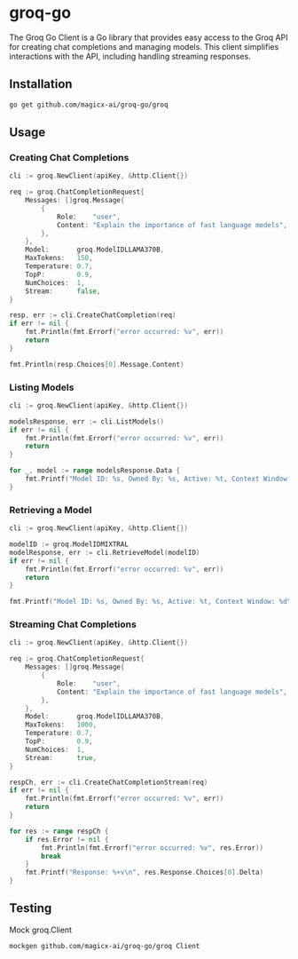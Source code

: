 # groq-go
The Groq Go Client is a Go library that provides easy access to the Groq API for creating chat completions and managing models. This client simplifies interactions with the API, including handling streaming responses.

## Installation
```bash
go get github.com/magicx-ai/groq-go/groq
```

## Usage
### Creating Chat Completions
```go
cli := groq.NewClient(apiKey, &http.Client{})

req := groq.ChatCompletionRequest{
    Messages: []groq.Message{
        {
            Role:    "user",
            Content: "Explain the importance of fast language models",
        },
    },
    Model:       groq.ModelIDLLAMA370B,
    MaxTokens:   150,
    Temperature: 0.7,
    TopP:        0.9,
    NumChoices:  1,
    Stream:      false,
}

resp, err := cli.CreateChatCompletion(req)
if err != nil {
    fmt.Println(fmt.Errorf("error occurred: %v", err))
    return
}

fmt.Println(resp.Choices[0].Message.Content)
```

### Listing Models
```go
cli := groq.NewClient(apiKey, &http.Client{})

modelsResponse, err := cli.ListModels()
if err != nil {
    fmt.Println(fmt.Errorf("error occurred: %v", err))
    return
}

for _, model := range modelsResponse.Data {
    fmt.Printf("Model ID: %s, Owned By: %s, Active: %t, Context Window: %d\n", model.ID, model.OwnedBy, model.Active, model.ContextWindow)
}
```

### Retrieving a Model
```go
cli := groq.NewClient(apiKey, &http.Client{})

modelID := groq.ModelIDMIXTRAL
modelResponse, err := cli.RetrieveModel(modelID)
if err != nil {
    fmt.Println(fmt.Errorf("error occurred: %v", err))
    return
}

fmt.Printf("Model ID: %s, Owned By: %s, Active: %t, Context Window: %d\n", modelResponse.ID, modelResponse.OwnedBy, modelResponse.Active, modelResponse.ContextWindow)
```

### Streaming Chat Completions
```go
cli := groq.NewClient(apiKey, &http.Client{})

req := groq.ChatCompletionRequest{
    Messages: []groq.Message{
        {
            Role:    "user",
            Content: "Explain the importance of fast language models",
        },
    },
    Model:       groq.ModelIDLLAMA370B,
    MaxTokens:   1000,
    Temperature: 0.7,
    TopP:        0.9,
    NumChoices:  1,
    Stream:      true,
}

respCh, err := cli.CreateChatCompletionStream(req)
if err != nil {
    fmt.Println(fmt.Errorf("error occurred: %v", err))
    return
}

for res := range respCh {
    if res.Error != nil {
        fmt.Println(fmt.Errorf("error occurred: %v", res.Error))
        break
    }
    fmt.Printf("Response: %+v\n", res.Response.Choices[0].Delta)
}
```

## Testing
Mock groq.Client
```bash
mockgen github.com/magicx-ai/groq-go/groq Client
```
